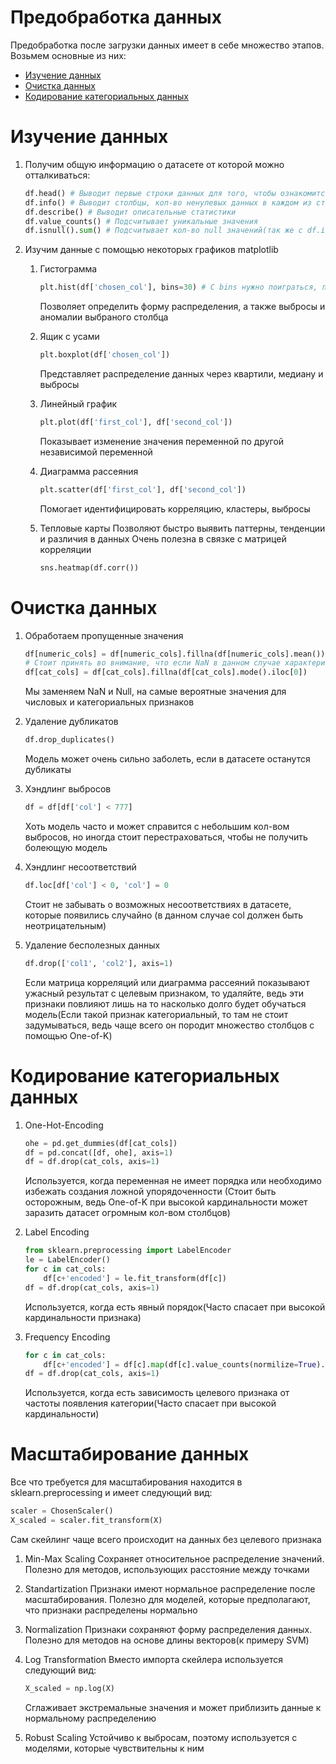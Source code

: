# Предобработка данных
Предобработка после загрузки данных имеет в себе множество этапов. Возьмем основные из них:
- [Изучение данных](#header1)
- [Очистка данных](#header2)
- [Кодирование категориальных данных](#header3)

<a id="header1"></a>
# Изучение данных 
1. Получим общую информацию о датасете от которой можно отталкиваться:
    ```python
    df.head() # Выводит первые строки данных для того, чтобы ознакомится со структурой датасета
    df.info() # Выводит столбцы, кол-во ненулевых данных в каждом из столбцов и тип данных столбца
    df.describe() # Выводит описательные статистики
    df.value_counts() # Подсчитывает уникальные значения
    df.isnull().sum() # Подсчитывает кол-во null значений(так же с df.isna().sum())
    ```
2. Изучим данные с помощью некоторых графиков matplotlib
    1. Гистограмма
        ```python
        plt.hist(df['chosen_col'], bins=30) # С bins нужно поиграться, потому что при низком кол-ве сложно понять форму распределения, а при большом на графике выскакивают редкие значения
        ```
        Позволяет определить форму распределения, а также выбросы и аномалии выбраного столбца
       
    3. Ящик с усами
        ```python
        plt.boxplot(df['chosen_col'])
        ```
        Представляет распределение данных через квартили, медиану и выбросы
       
    4. Линейный график
        ```python
        plt.plot(df['first_col'], df['second_col'])
        ```
        Показывает изменение значения переменной по другой независимой переменной
       
    5. Диаграмма рассеяния
        ```python
        plt.scatter(df['first_col'], df['second_col'])
        ```
        Помогает идентифицировать корреляцию, кластеры, выбросы
       
    6. Тепловые карты
        Позволяют быстро выявить паттерны, тенденции и различия в данных
        Очень полезна в связке с матрицей корреляции 
        ```python
        sns.heatmap(df.corr())
        ```

<a id="header2"></a>
# Очистка данных
1. Обработаем пропущенные значения
    ```python
    df[numeric_cols] = df[numeric_cols].fillna(df[numeric_cols].mean())
    # Стоит принять во внимание, что если NaN в данном случае характеризует отсутствие чего-либо(к примеру кол-во объектов) или в столбце переменные бинарные, то стоит заменить на 0
    df[cat_cols] = df[cat_cols].fillna(df[cat_cols].mode().iloc[0])
    ```
    Мы заменяем NaN и Null, на самые вероятные значения для числовых и категориальных признаков
   
2. Удаление дубликатов
    ```python
    df.drop_duplicates()
    ```
    Модель может очень сильно заболеть, если в датасете останутся дубликаты
   
3. Хэндлинг выбросов
    ```python
    df = df[df['col'] < 777]
    ```
    Хоть модель часто и может справится с небольшим кол-вом выбросов, но иногда стоит перестраховаться, чтобы не получить болеющую модель
   
5. Хэндлинг несоответствий
    ```python
    df.loc[df['col'] < 0, 'col'] = 0
    ```
    Стоит не забывать о возможных несоответствиях в датасете, которые появились случайно (в данном случае col должен быть неотрицательным)
    
6. Удаление бесполезных данных
    ```python
    df.drop(['col1', 'col2'], axis=1)
    ```
    Если матрица корреляций или диаграмма рассеяний показывают ужасный результат с целевым признаком, то удаляйте, ведь эти признаки повлияют лишь на то насколько долго будет обучаться модель(Если такой признак категориальный, то там не стоит задумываться, ведь чаще всего он породит множество столбцов с помощью One-of-K)
    
<a id="header3"></a>
# Кодирование категориальных данных
1. One-Hot-Encoding
    ```python
    ohe = pd.get_dummies(df[cat_cols])
    df = pd.concat([df, ohe], axis=1)
    df = df.drop(cat_cols, axis=1)
    ```
    Используется, когда переменная не имеет порядка или необходимо избежать создания ложной упорядоченности
    (Стоит быть осторожным, ведь One-of-K при высокой кардинальности может заразить датасет огромным кол-вом столбцов)
    
2. Label Encoding
    ```python
    from sklearn.preprocessing import LabelEncoder
    le = LabelEncoder()
    for c in cat_cols:
        df[c+'encoded'] = le.fit_transform(df[c])
    df = df.drop(cat_cols, axis=1)
    ```
    Используется, когда есть явный порядок(Часто спасает при высокой кардинальности признака)
    
3. Frequency Encoding
    ```python
    for c in cat_cols:
        df[c+'encoded'] = df[c].map(df[c].value_counts(normilize=True).to_dict())
    df = df.drop(cat_cols, axis=1)
    ```
    Используется, когда есть зависимость целевого признака от частоты появления категории(Часто спасает при высокой кардинальности)
    
<a id="header4"></a>
# Масштабирование данных
Все что требуется для масштабирования находится в sklearn.preprocessing и имеет следующий вид:
```python
scaler = ChosenScaler()
X_scaled = scaler.fit_transform(X)
```
Сам скейлинг чаще всего происходит на данных без целевого признака
1. Min-Max Scaling
    Сохраняет относительное распределение значений. Полезно для методов, использующих расстояние между точками

2. Standartization
    Признаки имеют нормальное распределение после масштабирования. Полезно для моделей, которые предполагают, что признаки распределены нормально

3. Normalization
    Признаки сохраняют форму распределения данных. Полезно для методов на основе длины векторов(к примеру SVM)

4. Log Transformation
    Вместо импорта скейлера используется следующий вид:
    ```python
    X_scaled = np.log(X)
    ```
    Сглаживает экстремальные значения и может приблизить данные к нормальному распределению
    
5. Robust Scaling
    Устойчиво к выбросам, поэтому используется с моделями, которые чувствительны к ним


